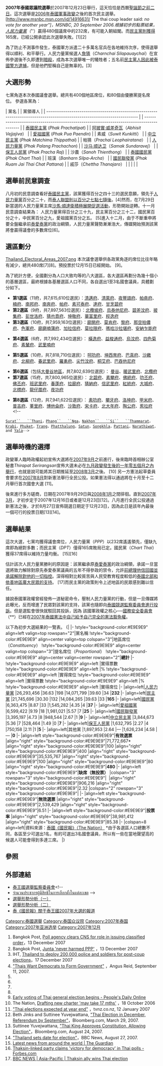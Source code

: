 **2007年泰國眾議院選舉**於2007年12月23日舉行，這天恰恰是西曆[聖誕節之前二日](https://zh.wikipedia.org/wiki/聖誕節 "wikilink")。這次選舉是[2006年泰國軍事政變](../Page/2006年泰國軍事政變.md "wikilink")之後的首次民主選舉。<ref>\[<http://www.msnbc.msn.com/id/14916631/> The thai coup leader said: *no vote for another year"\]，MSNBC, 20 September 2006.</ref>根據初步的點票結果，[人民力量黨](../Page/人民力量黨.md "wikilink")（*''）贏得480個議席中的232席，有可能入朝組閣。而[民主黨則獲得](https://zh.wikipedia.org/wiki/泰國民主黨 "wikilink")165席，已經公開承認此次選舉失敗。\[1\]\[2\]

為了防止不測事件發生，泰國軍方派遣二十多萬名官兵在各地維持次序，使得選舉得以順利、和平舉行。人民力量黨候選人[詹猜](https://zh.wikipedia.org/wiki/詹猜 "wikilink")（*Charnchai Silapauaychai*）在宣佈參選後不久即遭到[暗殺](https://zh.wikipedia.org/wiki/暗殺 "wikilink")，成為本次選舉唯一的犧牲者；五名前[民主黨人因此被泰國警方逮捕](https://zh.wikipedia.org/wiki/泰國民主黨 "wikilink")，但是他們堅稱自己是無辜的。\[3\]

## 大選形勢

七黨角逐本次泰國議會選舉。總共有400個地區席位，和80個由優勝黨提名席位。 參選各黨為：

| 黨名                                                                                                                            |  | 黨領導人                                                                                        |
| ----------------------------------------------------------------------------------------------------------------------------- |  | ------------------------------------------------------------------------------------------- |
| [泰國民主黨](https://zh.wikipedia.org/wiki/Democrat_Party_\(Thailand\) "wikilink") (*Phak Prachatipat*)                            |  | [阿披實·威差奇瓦](https://zh.wikipedia.org/wiki/Abhisit_Vejjajiva "wikilink")（*Abhisit Vejjajiva*） |
| [愛祖國黨](https://zh.wikipedia.org/wiki/For_the_Motherland_Party "wikilink") (*Phak Pua Paendin*)                                |  | 素威（*Suwit Kunkitti*）                                                                        |
| [中立民主黨](https://zh.wikipedia.org/wiki/Neutral_Democratic_Party "wikilink") (*Phak Matchima Thippathai*)                       |  | 帕猜（*Prachai Leophairatana*）                                                                 |
| [人民力量黨](https://zh.wikipedia.org/wiki/People's_Power_Party_\(Thailand\) "wikilink") (*Phak Palang Prachachon*)                |  | [沙马·顺达卫](https://zh.wikipedia.org/wiki/Samak_Sundaravej "wikilink")（*Samak Sundaravej*）     |
| [保王人民黨](https://zh.wikipedia.org/wiki/Royal_People_Party "wikilink") (*Phak Pracha Raj*)                                      |  | 沙農（*Sanoh Thienthong*）                                                                      |
| [泰國國民黨](https://zh.wikipedia.org/wiki/Thai_Nation_Party "wikilink") (*Phak Chart Thai*)                                       |  | 班漢（*Banharn Silpa-Archa*）                                                                   |
| [國民聯發黨](https://zh.wikipedia.org/wiki/Thais_United_National_Development_Party "wikilink") (*Phak Ruam Jai Thai Chat Pattana*) |  | 戚莎（*Chettha Thanajaro*）                                                                     |
|                                                                                                                               |  |                                                                                             |

## 選舉前民意調查

八月初的民意調查看好[泰國民主黨](https://zh.wikipedia.org/wiki/泰國民主黨 "wikilink")，該黨獲得百分之四十三的選民意願，領先于[人民力量黨](../Page/人民力量黨.md "wikilink")百分之二十，而[泰人聯盟則以百分之七點七隨後](https://zh.wikipedia.org/wiki/泰人聯盟 "wikilink")。\[4\]然而，在7月29日新當選的人民力量黨主席[沙馬·順達衛積極展開促選活動](https://zh.wikipedia.org/wiki/沙馬·順達衛 "wikilink")，形勢開始逆轉。十一月民意調查結果為： 人民力量黨得百分之三十九，民主黨百分之三十二，國民黨百分之十，中民黨百分之九，愛祖國黨百分之五。 \[5\]進入十二月，由于不斷重申將要全盤繼承前[泰愛泰黨](../Page/泰愛泰黨.md "wikilink")的政治綱領，人民力量黨聲勢漸漸浩大，傳媒開始預測該黨將會贏得議會的多數席位\[6\]。

## 選區劃分

[Thailand_Electoral_Areas_2007.png](https://zh.wikipedia.org/wiki/File:Thailand_Electoral_Areas_2007.png "fig:Thailand_Electoral_Areas_2007.png") 本次議會選舉供各政黨角逐的席位比往年略有減少，總共480席\[7\]\[8\]。預投票於12月15日已經開始。 \[9\]。

為了統計方便，全國劃分為人口大致均等的八大選區，各大選區再劃分為幾十個小的基層選區，最終根據各基層選區人口不同，各自選出1至3名國會議員，具體劃分如下。

  - **第1選區**（11府，共7,615,610位選民）：[清邁府](../Page/清邁府.md "wikilink")、[清萊府](../Page/清萊府.md "wikilink")、[夜豐頌府](https://zh.wikipedia.org/wiki/夜豐頌府 "wikilink")、[帕堯府](https://zh.wikipedia.org/wiki/帕堯府 "wikilink")、[楠府](https://zh.wikipedia.org/wiki/楠府 "wikilink")、[南邦府](../Page/南邦府.md "wikilink")、[南奔府](../Page/南奔府.md "wikilink")、[帕府](../Page/帕府.md "wikilink")、[素可泰府](../Page/素可泰府.md "wikilink")、[達府](../Page/達府.md "wikilink")、[甘烹碧府](../Page/甘烹碧府.md "wikilink")
  - **第2選區**（9府，共7,897,563位選民）：[北欖坡府](https://zh.wikipedia.org/wiki/北欖坡府 "wikilink")、[烏泰他尼府](../Page/烏泰他尼府.md "wikilink")、[碧差汶府](../Page/碧差汶府.md "wikilink")、[披集府](../Page/披集府.md "wikilink")、[彭世洛府](../Page/彭世洛府.md "wikilink")、[猜也賁府](https://zh.wikipedia.org/wiki/猜也賁府 "wikilink")、[坤敬府](https://zh.wikipedia.org/wiki/坤敬府 "wikilink")、[華富里府](../Page/華富里府.md "wikilink")、[程逸府](../Page/程逸府.md "wikilink")
  - **第3選區**（10府，共7,959,163位選民）：[廊開府](../Page/廊開府.md "wikilink")、[莫肯府](https://zh.wikipedia.org/wiki/莫肯府 "wikilink")、[黎府](../Page/黎府.md "wikilink")、[那空拍儂府](../Page/那空拍儂府.md "wikilink")、[色軍府](https://zh.wikipedia.org/wiki/色軍府 "wikilink")、[廊磨喃蒲府](https://zh.wikipedia.org/wiki/廊磨喃蒲府 "wikilink")、[加拉信府](../Page/加拉信府.md "wikilink")、[莫拉限府](https://zh.wikipedia.org/wiki/莫拉限府 "wikilink")、[嗎哈沙拉堪府](https://zh.wikipedia.org/wiki/嗎哈沙拉堪府 "wikilink")、[安納乍能府](https://zh.wikipedia.org/wiki/安納乍能府 "wikilink")

<!-- end list -->

  - **第4選區**（6府，共7,992,434位選民）： [橫逸府](https://zh.wikipedia.org/wiki/橫逸府 "wikilink")、[益梭通府](../Page/益梭通府.md "wikilink")、[烏汶府](../Page/烏汶府.md "wikilink")、[四色菊府](../Page/四色菊府.md "wikilink")、[素輦府](https://zh.wikipedia.org/wiki/素輦府 "wikilink")、[武里喃府](https://zh.wikipedia.org/wiki/武里喃府 "wikilink")

<!-- end list -->

  - **第5選區**（10府，共7,818,710位選民）： [呵叻府](https://zh.wikipedia.org/wiki/呵叻府 "wikilink")、[坤西育府](https://zh.wikipedia.org/wiki/坤西育府 "wikilink")、[巴真府](../Page/巴真府.md "wikilink")、[沙繳府](../Page/沙繳府.md "wikilink")、[北柳府](https://zh.wikipedia.org/wiki/北柳府 "wikilink")、[春武里府](../Page/春武里府.md "wikilink")、[羅勇府](../Page/羅勇府.md "wikilink")、[尖竹汶府](https://zh.wikipedia.org/wiki/尖竹汶府 "wikilink")、[桐艾府](https://zh.wikipedia.org/wiki/桐艾府 "wikilink")、[巴吞他尼府](../Page/巴吞他尼府.md "wikilink")

<!-- end list -->

  - **第6選區**（包括[大曼谷地區](https://zh.wikipedia.org/wiki/大曼谷 "wikilink")，共7,802,639位選民）： [曼谷](../Page/曼谷.md "wikilink")、[暖武里府](../Page/暖武里府.md "wikilink")、[北欖府](https://zh.wikipedia.org/wiki/北欖府 "wikilink")
  - **第7選區**（15府，共7,800,965位選民）： [北碧府](../Page/北碧府.md "wikilink")、[素攀府](../Page/素攀府.md "wikilink")、[佛統府](../Page/佛統府.md "wikilink")、[叻丕府](https://zh.wikipedia.org/wiki/叻丕府 "wikilink")、[佛丕府](https://zh.wikipedia.org/wiki/佛丕府 "wikilink")、[班武里府](https://zh.wikipedia.org/wiki/班武里府 "wikilink")、[春蓬府](../Page/春蓬府.md "wikilink")、[拉廊府](../Page/拉廊府.md "wikilink")、[猜納府](../Page/猜納府.md "wikilink")、[信武里府](../Page/信武里府.md "wikilink")、[紅統府](../Page/紅統府.md "wikilink")、[大城府](../Page/大城府.md "wikilink")、[北標府](https://zh.wikipedia.org/wiki/北標府 "wikilink")、[龍仔厝府](https://zh.wikipedia.org/wiki/龍仔厝府 "wikilink")、[夜功府](https://zh.wikipedia.org/wiki/夜功府 "wikilink")

<!-- end list -->

  - **第8選區**（12府，共7,941,622位選民）： [素叻府](https://zh.wikipedia.org/wiki/素叻府 "wikilink")、[攀牙府](../Page/攀牙府.md "wikilink")、[洛坤府](https://zh.wikipedia.org/wiki/洛坤府 "wikilink")、[甲米府](../Page/甲米府.md "wikilink")、[普吉府](../Page/普吉府.md "wikilink")、[董里府](../Page/董里府.md "wikilink")、[博他侖府](../Page/博他侖府.md "wikilink")、[沙敦府](../Page/沙敦府.md "wikilink")、[宋卡府](../Page/宋卡府.md "wikilink")、[北大年府](../Page/北大年府.md "wikilink")、[陶公府](https://zh.wikipedia.org/wiki/陶公府 "wikilink")、[惹拉府](https://zh.wikipedia.org/wiki/惹拉府 "wikilink")\<\!--

[`Surat``   ``Thani`](https://zh.wikipedia.org/wiki/Surat_Thani_Province "wikilink")`，`[`Phang``   ``Nga`](https://zh.wikipedia.org/wiki/Phang_Nga_Province "wikilink")`，`[`Nakhon``   ``Si``   ``Thammarat`](https://zh.wikipedia.org/wiki/Nakhon_Si_Thammarat_Province "wikilink")`，`[`Krabi`](https://zh.wikipedia.org/wiki/Krabi_Province "wikilink")`，`[`Phuket`](https://zh.wikipedia.org/wiki/Phuket_Province "wikilink")`，`[`Trang`](https://zh.wikipedia.org/wiki/Trang_Province "wikilink")`，`[`Phatthalung`](https://zh.wikipedia.org/wiki/Phatthalung_Province "wikilink")`，`[`Satun`](https://zh.wikipedia.org/wiki/Satun_Province "wikilink")`，`[`Songkhla`](https://zh.wikipedia.org/wiki/Songkhla_Province "wikilink")`，`[`Pattani`](https://zh.wikipedia.org/wiki/Pattani_Province "wikilink")`，`[`Narathiwat`](https://zh.wikipedia.org/wiki/Narathiwat_Province "wikilink")`，and `[`Yala`](https://zh.wikipedia.org/wiki/Yala_Province "wikilink")`-->`

## 選舉時機的選擇

政變軍人臨時政權起初宣佈大選將在[2007年9月](../Page/2007年9月.md "wikilink")之前進行，後來臨時首相辦公室秘書*Thirapat Serirangsan*宣佈大選未必在[九月政變發生後的一年零五個月之內舉行](../Page/2006年泰國軍事政變.md "wikilink")，也就是說可能將其日期推延至[2008年3月](../Page/2008年3月.md "wikilink")之後。 \[10\] 另一方憲法起草委員會要求在[2007年8月](../Page/2007年8月.md "wikilink")對新憲法舉行全民公投。如果憲法得以通過將在十月至十二月舉行首次國會大選 \[11\]。

後來進行多方磋商，日期在2007年9月29日與[2008年1月](../Page/2008年1月.md "wikilink")之間徘徊。直到[2007年3月](../Page/2007年3月.md "wikilink")，才初步定于2007年12月16日或者是12月23日\[12\]。八月進行全民公投通過新憲法之後，才於8月27日宣佈競選日期定于12月23日，因為此日是該年內最後一個可行的投票日期\[13\]\[14\]。

## 選舉結果

這次大選，七黨均獲得議會席位，人民力量黨（*PPP*）以232席遙遙領先，僅缺九席即為絕對多數；而民主黨（*DPT*）僅得165席敗局已定。國民黨（*Chart Thai*）獲得37席得以維持力量均衡。 \[15\]\[16\]

估計該次人民力量黨勝利的原因是：該黨繼承原[泰愛泰黨](../Page/泰愛泰黨.md "wikilink")的政治綱領，承諾一旦當選將致力解除對原先泰愛泰黨議員的五年不得參政的禁令，允許[前總理](https://zh.wikipedia.org/wiki/泰國總理 "wikilink")[他信回國並承諾解除對他的一切指控](https://zh.wikipedia.org/wiki/他信 "wikilink")。深得相對比較貧苦與人民受教育程度較低的[泰國北部和](https://zh.wikipedia.org/wiki/泰國北部 "wikilink")[依善地區廣大民眾的支持](https://zh.wikipedia.org/wiki/依善地區 "wikilink")。 \[17\]而民主黨的政策則令上述地區的民眾感到難以信任。

據說泰國軍政權曾經發佈一道秘密命令，壓制人民力量黨的行動，但是一旦傳媒將此曝光，反而增進了民眾對該黨的支持，該黨也隨即向[泰國競選監察委員會進行投訴](https://zh.wikipedia.org/wiki/泰國競選監察委員會 "wikilink")。但是選監會很快就駁回其投訴，因為 該國軍政權之核心──<U>國務安全委員會</U>（**）已經在[2007年泰國憲法中自己給予自己完全的憲法豁免權](https://zh.wikipedia.org/wiki/2007年泰國憲法 "wikilink")。

以下為初步大選結果的一覽表。 {| |- \!style="background-color:\#E9E9E9" align=left valign=top rowspan="2"|黨名稱 \!style="background-color:\#E9E9E9" align=center valign=top colspan="3"|地區席位（*Constituency*） \!style="background-color:\#E9E9E9" align=center valign=top colspan="3"|提名席位（*Proportional*） \!style="background-color:\#E9E9E9" align=center valign=center rowspan="2"|**總計** |- \!style="background-color:\#E9E9E9" align=left |實得票數 \!style="background-color:\#E9E9E9" align=left |% \!style="background-color:\#E9E9E9" align=left |實得席位 \!style="background-color:\#E9E9E9" align=left |實得票數 \!style="background-color:\#E9E9E9" align=left |% \!style="background-color:\#E9E9E9" align=left |實得席位 |- |align=left|[人民力量黨](https://zh.wikipedia.org/wiki/People's_Power_Party_\(Thailand\) "wikilink") |26,293,456 |36.63 |198 |14,071,799 |39.60 |34 |**232** |- |align=left|[民主黨](https://zh.wikipedia.org/wiki/Democrat_Party_\(Thailand\) "wikilink") |21,745,696 |30.30 |132 |14,084,265 |39.63 |33 |**165** |- |align=left|[國民黨](https://zh.wikipedia.org/wiki/Thai_Nation_Party "wikilink") |6,363,475 |8.87 |33 |1,545,282 |4.35 |4 |**37** |- |align=left|[愛祖國黨](../Page/愛祖國黨.md "wikilink") |6,599,422 |9.19 |18 |1,981,021 |5.57 |7 |**25** |- |align=left|[國民聯發黨](https://zh.wikipedia.org/wiki/Thais_United_National_Development_Party "wikilink") |3,395,197 |4.73 |8 |948,544 |2.67 |1 |**9** |- |align=left|[中立民主黨](https://zh.wikipedia.org/wiki/Neutral_Democratic_Party "wikilink") |3,844,673 |5.36 |7 |528,464 |1.49 |0 |**7** |- |align=left|[保王人民黨](https://zh.wikipedia.org/wiki/Royalist_People's_Party "wikilink") |1,632,795 |2.27 |4 |750,158 |2.11 |1 |**5** |- |align=left|其他黨 |1,897,953 |2.64 |— |1,626,234 |4.58 |— |**0** |- |align=left style="background-color:\#E9E9E9"|**有效選票** |align="right" style="background-color:\#E9E9E9"|71,772,667\* |align="right" style="background-color:\#E9E9E9"|100 |align="right" style="background-color:\#E9E9E9"|400 |align="right" style="background-color:\#E9E9E9"|35,535,767 |align="right" style="background-color:\#E9E9E9"|100 |align="right" style="background-color:\#E9E9E9"|80 |align="right" style="background-color:\#E9E9E9"|**480** |- |align=left style="background-color:\#E9E9E9"|**缺席（無投票）** |colspan="3" rowspan="3" style="background-color:\#E9E9E9"|  |align="right" style="background-color:\#E9E9E9"|906,216 |align="right" style="background-color:\#E9E9E9"|2.32 |colspan="2" rowspan="3" style="background-color:\#E9E9E9"| |- |align=left style="background-color:\#E9E9E9"|**無效選票** |align="right" style="background-color:\#E9E9E9"|2,539,429 |align="right" style="background-color:\#E9E9E9"|6.51 |- |align=left style="background-color:\#E9E9E9"|**投票率** |align="right" style="background-color:\#E9E9E9"|38,981,412 |align="right" style="background-color:\#E9E9E9"|85.38 |- |colspan=8 align=left|資料來源：[泰國《國民報》（The Nation）](https://web.archive.org/web/20071231184017/http://203.150.244.10/reports/eng/)
\*由于各選區人口總數不同，各區至少可選出1名，有的可選出3名國會議員，所以有一些在當地聲望高的候選人可能會得到多達三席。 |}

## 參照

## 外部連結

  - [泰王國選舉監察委員會](http://www.ect.go.th/)\<\!--
  - [จำนวนประชากรผู้มีสิทธิในการเลือกตั้งในแต่ละเขต](http://www.ect.go.th/thai/mp50/mp50_38.pdf) --\>
  - [選舉形勢分析（一）](http://www.matichon.co.th/news_category_sub.php?c_page=7&catid=46&catsubid=)
  - [選舉形勢分析（二）](https://web.archive.org/web/20080106185413/http://www.bangkokbiznews.com/23dec.php)
  - [泰《國民報》關于泰王國2007年大選的報道](https://web.archive.org/web/20071224010600/http://www.nationmultimedia.com/specials/ourvote2007/)

[Category:泰國選舉](https://zh.wikipedia.org/wiki/Category:泰國選舉 "wikilink") [Category:泰国众议院](https://zh.wikipedia.org/wiki/Category:泰国众议院 "wikilink") [Category:2007年泰国](https://zh.wikipedia.org/wiki/Category:2007年泰国 "wikilink") [Category:2007年亚洲选举](https://zh.wikipedia.org/wiki/Category:2007年亚洲选举 "wikilink") [Category:2007年12月](https://zh.wikipedia.org/wiki/Category:2007年12月 "wikilink")

1.  Bangkok Post, [Poll agency clears CNS for role in issuing classified order](http://bangkokpost.com/News/13Dec2007_news01.php)，13 December 2007
2.  Bangkok Post, [Junta 'never harmed PPP'](http://bangkokpost.com/topstories/topstories.php?id=124389) ，13 December 2007
3.  IHT, [Thailand to deploy 200,000 police and soldiers for post-coup elections](http://www.iht.com/articles/ap/2007/12/17/asia/AS-GEN-Thailand-Election-Security.php)，17 December 2007
4.  ["Thais Want Democrats to Form Government"](http://www.angus-reid.com/polls/view/28179/thais_want_democrats_to_form_government) ，Angus Reid, September 11, 2007.
5.
6.
7.
8.
9.  [Early voting of Thai general election begins - People's Daily Online](http://english.people.com.cn/90001/90777/6321461.html)
10. The Nation, [Drafting new charter 'may take 17 mths'](http://nationmultimedia.com/2006/10/18/politics/politics_30016453.php) ，18 October 2006
11. ["Thai elections expected at year end"](http://tvnz.co.nz/view/page/411749/957929) ，tvnz.co.nz, 12 January 2007
12. Beth Jinks and Suttinee Yuvejwattana, ["Thai Election in December, Referendum by September"](http://www.bloomberg.com/apps/news?pid=20601080&sid=aB_MTrlVPiO0&refer=asia)，Bloomberg.com, March 29, 2007.
13. Suttinee Yuvejwattana, ["Thai King Approves Constitution, Allowing Election"](http://www.bloomberg.com/apps/news?pid=20601080&sid=ajG.Z3G.tgf0&refer=asia)，Bloomberg.com, August 24, 2007.
14. ["Thailand sets date for election"](http://news.bbc.co.uk/2/hi/asia-pacific/6965194.stm)，BBC News, August 27, 2007.
15. [Latest news from around the world | The Guardian](http://www.guardian.co.uk/worldlatest/story/0,,-7174185,00.html)
16. [Thaksin-linked party claims 'victory for democracy' in Thai polls - Forbes.com](https://web.archive.org/web/20110604002813/http://www.forbes.com/feeds/afx/2007/12/23/afx4470687.html)
17. [BBC NEWS | Asia-Pacific | Thaksin ally wins Thai election](http://news.bbc.co.uk/2/hi/asia-pacific/7158354.stm)